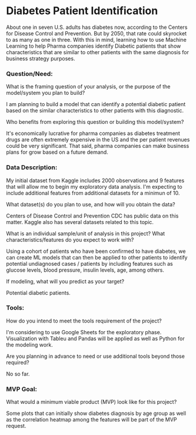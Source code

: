 # Diabetes Patient Identification
About one in seven U.S. adults has diabetes now, according to the Centers for Disease Control and Prevention. But by 2050, that rate could skyrocket to as many as one in three. With this in mind, learning how to use Machine Learning to help Pharma companies identify Diabetic patients that show characteristics that are similar to other patients with the same diagnosis for business strategy purposes.

### Question/Need:

What is the framing question of your analysis, or the purpose of the model/system you plan to build?

I am planning to build a model that can identify a potential diabetic patient based on the similar characteristics to other patients with this diagnostic.

Who benefits from exploring this question or building this model/system?

It's economically lucrative for pharma companies as diabetes treatment drugs are often extremely expensive in the US and the per patient revenues could be very significant. That said, pharma companies can make business plans for grow based on a future demand.

### Data Description:

My initial dataset from Kaggle includes 2000 observations and 9 features that will allow me to begin my exploratory data analysis. I'm expecting to include additional features from additional datasets for a minimun of 10.

What dataset(s) do you plan to use, and how will you obtain the data?

Centers of Disease Control and Prevention CDC has public data on this matter. Kaggle also has several datasets related to this topic.

What is an individual sample/unit of analysis in this project? What characteristics/features do you expect to work with?

Using a cohort of patients who have been confirmed to have diabetes, we can create ML models that can then be applied to other patients to identify potential undiagnosed cases / patients by including features such as glucose levels, blood pressure, insulin levels, age, among others.

If modeling, what will you predict as your target?

Potential diabetic patients.

### Tools:

How do you intend to meet the tools requirement of the project?

I'm considering to use Google Sheets for the exploratory phase. Visualization with Tableu and Pandas will be applied as well as Python for the modeling work.

Are you planning in advance to need or use additional tools beyond those required?

No so far.

### MVP Goal:

What would a minimum viable product (MVP) look like for this project?

Some plots that can initially show diabetes diagnosis by age group as well as the correlation heatmap among the features will be part of the MVP request. 
